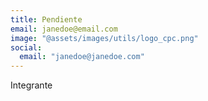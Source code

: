 ```yaml
---
title: Pendiente
email: janedoe@email.com
image: "@assets/images/utils/logo_cpc.png"
social:
  email: "janedoe@janedoe.com"
---
```


Integrante
